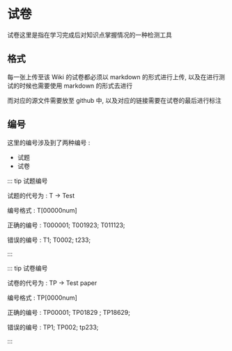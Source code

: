 # 试卷

试卷这里是指在学习完成后对知识点掌握情况的一种检测工具

## 格式

每一张上传至该 Wiki 的试卷都必须以 markdown 的形式进行上传, 以及在进行测试的时候也需要使用 markdown 的形式去进行

而对应的源文件需要放至 github 中, 以及对应的链接需要在试卷的最后进行标注

## 编号

这里的编号涉及到了两种编号 :

- 试题
- 试卷

::: tip 试题编号

试题的代号为 : T -> Test

编号格式 : T[00000num]

正确的编号 : T000001; T001923; T011123;

错误的编号 : T1; T0002; t233;

:::



::: tip 试卷编号

试卷的代号为 : TP -> Test paper

编号格式 : TP[0000num]

正确的编号 : TP00001; TP01829 ; TP18629;

错误的编号 : TP1; TP002; tp233;

:::